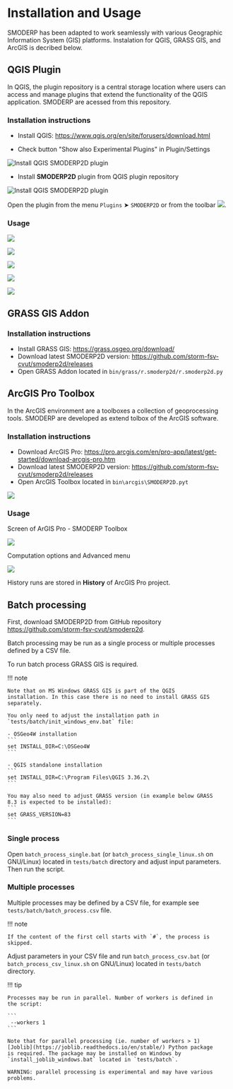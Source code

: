 # Installation and Usage
SMODERP has been adapted to work seamlessly with various Geographic Information System (GIS) platforms. Instalation for QGIS, GRASS GIS, and ArcGIS is decribed below.

## QGIS Plugin
In QGIS, the plugin repository is a central storage location where users can access and manage plugins that extend the functionality of the QGIS application. SMODERP are acessed from this repository.
### Installation instructions

* Install QGIS: <https://www.qgis.org/en/site/forusers/download.html>

* Check button "Show also Experimental Plugins" in Plugin/Settings 

![Install QGIS SMODERP2D plugin](./img/experimetal_settings_plugins.png)

* Install **SMODERP2D** plugin from QGIS plugin repository

![Install QGIS SMODERP2D plugin](./img/qgis_plugin_install.png)


Open the plugin from the menu ``Plugins`` ➤ ``SMODERP2D`` or from the
toolbar ![](./img/qgis_plugin_icon.png).

### Usage

![](./img/qgis_plugin_spatial_data.png)

![](./img/qgis_plugin_model_parameters.png)

![](./img/qgis_plugin_comp_options.png)

![](./img/qgis_plugin_advanced_new.png)

![](./img/qgis_plugin_history.png)

## GRASS GIS Addon

### Installation instructions

* Install GRASS GIS: <https://grass.osgeo.org/download/>
* Download latest SMODERP2D version: <https://github.com/storm-fsv-cvut/smoderp2d/releases>
* Open GRASS Addon located in ``bin/grass/r.smoderp2d/r.smoderp2d.py``

## ArcGIS Pro Toolbox
In the ArcGIS environment are a toolboxes a collection of geoprocessing tools. SMODERP are developed as extend tolbox of the ArcGIS software.

### Installation instructions

* Download ArcGIS Pro: <https://pro.arcgis.com/en/pro-app/latest/get-started/download-arcgis-pro.htm>
* Download latest SMODERP2D version: <https://github.com/storm-fsv-cvut/smoderp2d/releases>
* Open ArcGIS Toolbox located in ``bin\arcgis\SMODERP2D.pyt``

![](./img/AG_where_is.png)

### Usage

Screen of ArGIS Pro - SMODERP Toolbox

![](./img/AG_model.png)

Computation options and Advanced menu

![](./img/AG_options.png)

History runs are stored in **History** of ArcGIS Pro project.

## Batch processing

First, download SMODERP2D from GitHub repository
<https://github.com/storm-fsv-cvut/smoderp2d>.

Batch processing may be run as a single process or multiple processes
defined by a CSV file.

To run batch process GRASS GIS is required.

!!! note

    Note that on MS Windows GRASS GIS is part of the QGIS
    installation. In this case there is no need to install GRASS GIS
    separately.

    You only need to adjust the installation path in 
    `tests/batch/init_windows_env.bat` file:

    - OSGeo4W installation
    ```
    set INSTALL_DIR=C:\OSGeo4W
    ```

    - QGIS standalone installation
    ```
    set INSTALL_DIR=C:\Program Files\QGIS 3.36.2\
    ```
    
    You may also need to adjust GRASS version (in example below GRASS
    8.3 is expected to be installed):
    ```
    set GRASS_VERSION=83
    ```

### Single process

Open `batch_process_single.bat` (or `batch_process_single_linux.sh` on
GNU/Linux) located in `tests/batch` directory and adjust input
parameters. Then run the script.

### Multiple processes

Multiple processes may be defined by a CSV file, for example see
`tests/batch/batch_process.csv` file.

!!! note

    If the content of the first cell starts with `#`, the process is skipped.

Adjust parameters in your CSV file and run `batch_process_csv.bat` (or
`batch_process_csv_linux.sh` on GNU/Linux) located in `tests/batch`
directory.

!!! tip

    Processes may be run in parallel. Number of workers is defined in
    the script:

    ```
     --workers 1
    ```

    Note that for parallel processing (ie. number of workers > 1)
    [Joblib](https://joblib.readthedocs.io/en/stable/) Python package
    is required. The package may be installed on Windows by
    `install_joblib_windows.bat` located in `tests/batch`.

    WARNING: parallel processing is experimental and may have various
    problems.


    